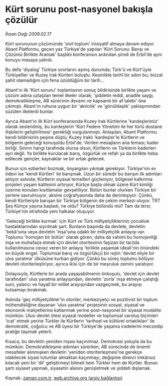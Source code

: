 # Kürt sorunu post-nasyonel bakışla çözülür

*İhsan Dağı 2009.02.17*

<tr><td class="metin" colspan="2" style="padding-top: 20px; padding-left: 5px; padding-right: 10px;">Kürt sorununun çözümünde 'sivil toplum' inisiyatif almaya devam ediyor. Abant Platformu, geçen yaz Türkiye'de yapılan 'Kürt Sorunu: Barışı ve Çözümü Birlikte Aramak' başlıklı konferansın ardından şimdi de Erbil'de aynı konuyu masaya yatırdı.</td></tr><tr><td class="metin" colspan="2" style="padding-top: 20px; padding-left: 5px; padding-right: 10px;"><p>Bu defa 'diyalog' Türkiye sınırlarını aşmış durumda; Türk'ü ve Kürt'üyle Türkiyeliler ve Kuzey Irak Kürtleri buluştu. Kesinlikle tarihî bir adım bu; bizzat şahit olamadığım için fena üzüldüğüm bir tarih...
<p>Abant'ın ilk 'Kürt sorunu' toplantısının sonuç bildirisinde birlikte yaşam ve çözüm adına uzlaşılan temel ilkeler olarak; 'şiddetin reddi, anadile saygı, demokratikleşme, AB sürecinin devamı ve kapsamlı bir af talebi' öne çıkmıştı. Abant'ın ruhuna uygun bir 'akılcılık' ve 'gönüldaşlık' yaklaşımından süzülen ilkelerdi bunlar.
<p>Ayrıca Abant'ın ilk Kürt konferansında Kuzey Irak Kürtlerine 'kardeşlerimiz' olarak seslenilmiş, bu kardeşlerin 'Kürt Federe Yönetimi ile her türlü dostane ilişkilerin geliştirilmesi' gerektiği vurgulanmıştı. Anlaşılan, Abant Platformu kendi bildirisinin peşine düştü; Kuzey Iraklı 'kardeşler'le Kürtlerin ve bölgenin geleceği konuşuldu Erbil'de. Verilen mesajların ana teması; kader birliği. Sınırın hangi tarafında olursa olsun, Kürtlerin ve Türklerin kaderleri ayrı değil. Ya birlikte kurulacak barış, özgürlük ve refah ya da birlikte heba edilecek gençler, kaynaklar ve bir ortak gelecek.
<p>Bunun için ezberleri bozmak, önyargıları yıkmak gerekiyor. Türkiye'nin ev ödevi ise 'kendi Kürtleri' ile barışmak. Uzun bir süredir bu barışın ilk adımları atılıyor aslında; Kürtlerin siyasal temsilleri güçleniyor, bölgesel kalkınma projeleri yaşam kalitesini artırıyor, Kürtçe başta olmak üzere Kürt kimliği üzerine konulan kısıtlamalar gevşetiliyor. Bütün bunlar olurken Türkiye bir yerlere savrulmuyor, aksine coğrafyasında daha da derinleşiyor. Çünkü, kendi Kürtleriyle barışan bir Türkiye bölgenin de çekim merkezi oluyor. TRT Şeş Kürtçe yayına başladı, ne oldu? Türkiye bölündü mü? Tam da tersi; Türkiye'nin etrafında yeni halkalar oluşuyor.
<p>'Geleceği birlikte kurmak' için Kürt ve Türk milliyetçiliklerinin çocukluk hastalıklarından sıyrılmak şart. Bunların başında da devlete, devletin 'bekâ'sına veya devletin 'inşa'sına odaklı bir milliyetçilik anlayışı var. Toplumu 'homojen bir bütün' olarak gören, daha da vahimi bu homojenliği inşa ve muhafaza etmek için devlet otoritesinin faşizan bir tarzda kullanılmasına cevaz veren bir anlayış 'birlikte yaşamak ideali'nin önündeki en büyük engel. Toplumsal barış ve özgürlükçü bir rejim 'devlet eliyle bir ulus yaratma' ülküsüne kurban gidiyor. Çünkü bu süreç toplumu bölüyor devleti otoriterleştiriyor, ayrıca ikisi için de bir meşruluk zemini yaratıyor.
<p>Dolayısıyla, Kürtlerle bir arada yaşayabilmenin önkoşulu, 'devlet için devlet tarafından' ulus yaratma anlayışından, devletin 'zorla' inşa etmeye çalıştığı suni, yalancı ve hayalî bir millet arayışından vazgeçmek, bu arayışı kutsamayı bırakmak.
<p>Aslında 'geç milliyetçilikler'in otoriter, merkeziyetçi ve pozitivist bir toplum mühendisliğine dayanan 'ulus yaratma' projesinin sosyal, siyasal ve ekonomik maliyetlerine katlanmak yerine post-nasyonel bir siyasal modalite mümkün. Ulus-devlet ötesi siyasal modeller ve toplumsal varoluş biçimleri 'icat' etmek yerine Türkler ile Kürtlerin 'tarihsel ve kültürel ortaklıkları' ile demokratik, çoğulcu ve AB üyesi bir Türkiye'de yaşama iradelerini meczedip pratiğe taşımak yeterli.
<p>Kısaca, bu devletin yeniden inşası kaçınılmaz. Demokrasi yoluyla da bu mümkün. Demokratikleşme adımları sürerken, AB sürecinde de önemli mesafeler alınmışken devletin 'yeniden otoriterleşmesi'ne gerekçe olabilecek siyasi tutumlar almaktan kaçınmayı, değişime direnci imkânsız kılacak yeni bir 'dil' geliştirmeyi bilmeli hem Türkler hem de Kürtler. Bunun şartı siyaset yapmak, siyasetin alanını genişletmek ve şiddeti dışlamak.<br/></p></p></p></p></p></p></p></p></td></tr>

Kaynak: [zaman.com.tr](http://zaman.com.tr/yazar.do?yazino=816036), [web.archive.org (arşiv bağlantısı)](http://web.archive.org/web/20090227235143/http://www.zaman.com.tr:80/yazar.do?yazino=816036)
